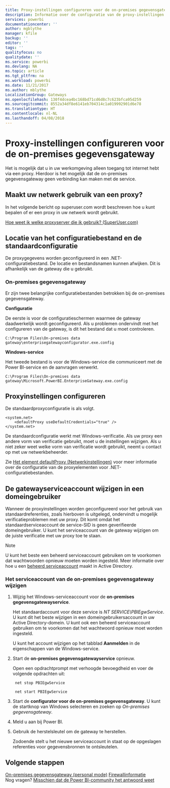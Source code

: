 ```yaml
---
title: Proxy-instellingen configureren voor de on-premises gegevensgateway
description: Informatie over de configuratie van de proxy-instellingen voor de on-premises gegevensgateway.
services: powerbi
documentationcenter: ''
author: mgblythe
manager: kfile
backup: ''
editor: ''
tags: ''
qualityfocus: no
qualitydate: ''
ms.service: powerbi
ms.devlang: NA
ms.topic: article
ms.tgt_pltfrm: na
ms.workload: powerbi
ms.date: 11/21/2017
ms.author: mblythe
LocalizationGroup: Gateways
ms.openlocfilehash: 130f4dcea4bc168bd71cd6d8c7c623bfca95d259
ms.sourcegitcommit: 8552a34df8e6141eb704314c1a019992901d6e78
ms.translationtype: HT
ms.contentlocale: nl-NL
ms.lasthandoff: 04/08/2018
---
```

# <a name="configuring-proxy-settings-for-the-on-premises-data-gateway"></a>Proxy-instellingen configureren voor de on-premises gegevensgateway
Het is mogelijk dat u in uw werkomgeving alleen toegang tot internet hebt via een proxy. Hierdoor is het mogelijk dat de on-premises gegevensgateway geen verbinding kan maken met de service.

## <a name="does-your-network-use-a-proxy"></a>Maakt uw netwerk gebruik van een proxy?
In het volgende bericht op superuser.com wordt beschreven hoe u kunt bepalen of er een proxy in uw netwerk wordt gebruikt.

[Hoe weet ik welke proxyserver die ik gebruik? (SuperUser.com)](https://superuser.com/questions/346372/how-do-i-know-what-proxy-server-im-using)

## <a name="configuration-file-location-and-default-configuration"></a>Locatie van het configuratiebestand en de standaardconfiguratie
De proxygegevens worden geconfigureerd in een .NET-configuratiebestand. De locatie en bestandsnamen kunnen afwijken. Dit is afhankelijk van de gateway die u gebruikt.

### <a name="on-premises-data-gateway"></a>On-premises gegevensgateway
Er zijn twee belangrijke configuratiebestanden betrokken bij de on-premises gegevensgateway.

**Configuratie**

De eerste is voor de configuratieschermen waarmee de gateway daadwerkelijk wordt geconfigureerd. Als u problemen ondervindt met het configureren van de gateway, is dit het bestand dat u moet controleren.

    C:\Program Files\On-premises data gateway\enterprisegatewayconfigurator.exe.config

**Windows-service**

Het tweede bestand is voor de Windows-service die communiceert met de Power BI-service en de aanvragen verwerkt.

    C:\Program Files\On-premises data gateway\Microsoft.PowerBI.EnterpriseGateway.exe.config

## <a name="configuring-proxy-settings"></a>Proxyinstellingen configureren
De standaardproxyconfiguratie is als volgt.

    <system.net>
        <defaultProxy useDefaultCredentials="true" />
    </system.net>

De standaardconfiguratie werkt met Windows-verificatie. Als uw proxy een andere vorm van verificatie gebruikt, moet u de instellingen wijzigen. Als u niet zeker weet welke vorm van verificatie wordt gebruikt, neemt u contact op met uw netwerkbeheerder.

Zie [Het element defaultProxy (Netwerkinstellingen)](https://msdn.microsoft.com/library/kd3cf2ex.aspx) voor meer informatie over de configuratie van de proxyelementen voor .NET-configuratiebestanden.

## <a name="changing-the-gateway-service-account-to-a-domain-user"></a>De gatewayserviceaccount wijzigen in een domeingebruiker
Wanneer de proxyinstellingen worden geconfigureerd voor het gebruik van standaardreferenties, zoals hierboven is uitgelegd, ondervindt u mogelijk verificatieproblemen met uw proxy. Dit komt omdat het standaardserviceaccount de service-SID is geen geverifieerde domeingebruiker. U kunt het serviceaccount van de gateway wijzigen om de juiste verificatie met uw proxy toe te staan.

> [!NOTE]
> U kunt het beste een beheerd serviceaccount gebruiken om te voorkomen dat wachtwoorden opnieuw moeten worden ingesteld. Meer informatie over hoe u een [beheerd serviceaccount](https://technet.microsoft.com/library/dd548356.aspx) maakt in Active Directory.
> 
> 

### <a name="change-the-on-premises-data-gateway-service-account"></a>Het serviceaccount van de on-premises gegevensgateway wijzigen
1. Wijzig het Windows-serviceaccount voor de **on-premises gegevensgatewayservice**.
   
    Het standaardaccount voor deze service is *NT SERVICE\PBIEgwService*. U kunt dit het beste wijzigen in een domeingebruikersaccount in uw Active Directory-domein. U kunt ook een beheerd serviceaccount gebruiken om te voorkomen dat het wachtwoord opnieuw moet worden ingesteld.
   
    U kunt het account wijzigen op het tabblad **Aanmelden** in de eigenschappen van de Windows-service.
2. Start de **on-premises gegevensgatewayservice** opnieuw.
   
    Open een opdrachtprompt met verhoogde bevoegdheid en voer de volgende opdrachten uit:
   
        net stop PBIEgwService
   
        net start PBIEgwService
3. Start de **configurator voor de on-premises gegevensgateway**. U kunt de startknop van Windows selecteren en zoeken op *On-premises gegevensgateway*.
4. Meld u aan bij Power BI.
5. Gebruik de herstelsleutel om de gateway te herstellen.
   
    Zodoende stelt u het nieuwe serviceaccount in staat op de opgeslagen referenties voor gegevensbronnen te ontsleutelen.

## <a name="next-steps"></a>Volgende stappen
[On-premises gegevensgateway (personal mode)](service-gateway-personal-mode.md)
[Firewallinformatie](service-gateway-onprem-tshoot.md#firewall-or-proxy)  
Nog vragen? [Misschien dat de Power BI-community het antwoord weet](http://community.powerbi.com/)

